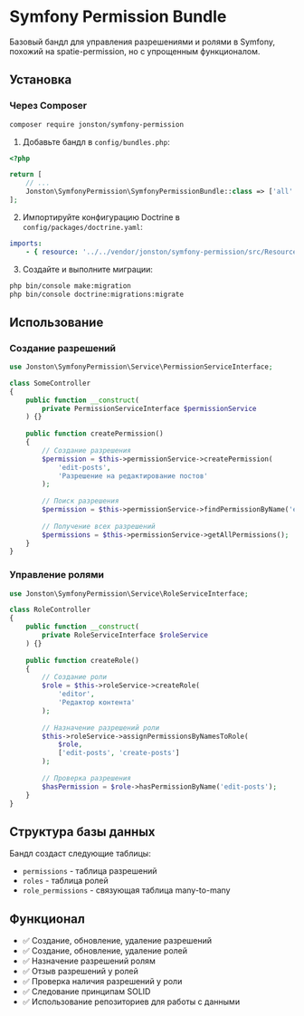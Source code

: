 # Symfony Permission Bundle

Базовый бандл для управления разрешениями и ролями в Symfony, похожий на spatie-permission, но с упрощенным функционалом.

## Установка

### Через Composer

```bash
composer require jonston/symfony-permission
```

1. Добавьте бандл в `config/bundles.php`:
```php
<?php

return [
    // ...
    Jonston\SymfonyPermission\SymfonyPermissionBundle::class => ['all' => true],
];
```

2. Импортируйте конфигурацию Doctrine в `config/packages/doctrine.yaml`:
```yaml
imports:
    - { resource: '../../vendor/jonston/symfony-permission/src/Resources/config/doctrine.yaml' }
```

3. Создайте и выполните миграции:
```bash
php bin/console make:migration
php bin/console doctrine:migrations:migrate
```

## Использование

### Создание разрешений

```php
use Jonston\SymfonyPermission\Service\PermissionServiceInterface;

class SomeController
{
    public function __construct(
        private PermissionServiceInterface $permissionService
    ) {}
    
    public function createPermission()
    {
        // Создание разрешения
        $permission = $this->permissionService->createPermission(
            'edit-posts', 
            'Разрешение на редактирование постов'
        );
        
        // Поиск разрешения
        $permission = $this->permissionService->findPermissionByName('edit-posts');
        
        // Получение всех разрешений
        $permissions = $this->permissionService->getAllPermissions();
    }
}
```

### Управление ролями

```php
use Jonston\SymfonyPermission\Service\RoleServiceInterface;

class RoleController
{
    public function __construct(
        private RoleServiceInterface $roleService
    ) {}
    
    public function createRole()
    {
        // Создание роли
        $role = $this->roleService->createRole(
            'editor', 
            'Редактор контента'
        );
        
        // Назначение разрешений роли
        $this->roleService->assignPermissionsByNamesToRole(
            $role, 
            ['edit-posts', 'create-posts']
        );
        
        // Проверка разрешения
        $hasPermission = $role->hasPermissionByName('edit-posts');
    }
}
```

## Структура базы данных

Бандл создаст следующие таблицы:
- `permissions` - таблица разрешений
- `roles` - таблица ролей  
- `role_permissions` - связующая таблица many-to-many

## Функционал

- ✅ Создание, обновление, удаление разрешений
- ✅ Создание, обновление, удаление ролей
- ✅ Назначение разрешений ролям
- ✅ Отзыв разрешений у ролей
- ✅ Проверка наличия разрешений у роли
- ✅ Следование принципам SOLID
- ✅ Использование репозиториев для работы с данными
